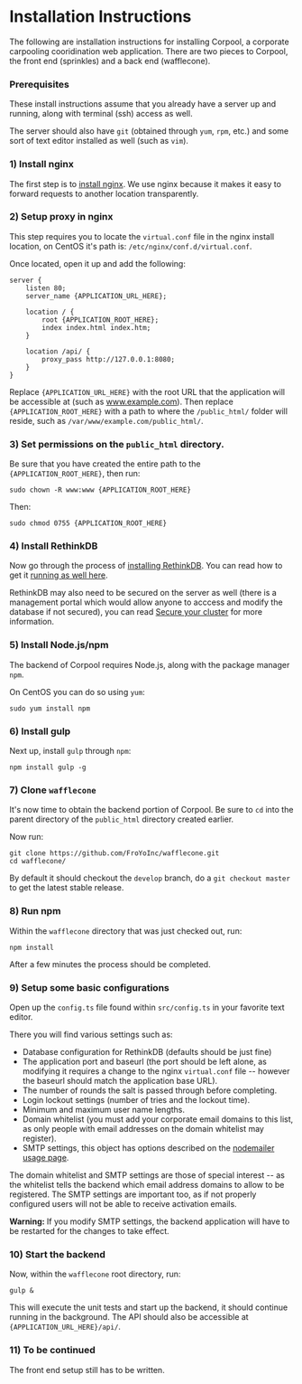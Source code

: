 # Installation Instructions
The following are installation instructions for installing Corpool, a corporate carpooling cooridination web application. There are two pieces to Corpool, the front end (sprinkles) and a back end (wafflecone).

### Prerequisites
These install instructions assume that you already have a server up and running, along with terminal (ssh) access as well.

The server should also have `git` (obtained through `yum`, `rpm`, etc.) and some sort of text editor installed as well (such as `vim`).

### 1) Install nginx
The first step is to [install nginx](http://wiki.nginx.org/Install). We use nginx because it makes it easy to forward requests to another location transparently.

### 2) Setup proxy in nginx
This step requires you to locate the `virtual.conf` file in the nginx install location, on CentOS it's path is: `/etc/nginx/conf.d/virtual.conf`.

Once located, open it up and add the following:

```
server {
    listen 80;
    server_name {APPLICATION_URL_HERE};

    location / {
        root {APPLICATION_ROOT_HERE};
        index index.html index.htm;
    }

    location /api/ {
        proxy_pass http://127.0.0.1:8080;
    }
}
```

Replace `{APPLICATION_URL_HERE}` with the root URL that the application will be accessible at (such as www.example.com). Then replace `{APPLICATION_ROOT_HERE}` with a path to where the `/public_html/` folder will reside, such as `/var/www/example.com/public_html/`.

### 3) Set permissions on the `public_html` directory.
Be sure that you have created the entire path to the `{APPLICATION_ROOT_HERE}`, then run:
```
sudo chown -R www:www {APPLICATION_ROOT_HERE}
```

Then:
```
sudo chmod 0755 {APPLICATION_ROOT_HERE}
```

### 4) Install RethinkDB
Now go through the process of [installing RethinkDB](http://rethinkdb.com/docs/install/). You can read how to get it [running as well here](http://rethinkdb.com/docs/start-a-server/).

RethinkDB may also need to be secured on the server as well (there is a management portal which would allow anyone to acccess and modify the database if not secured), you can read [Secure your cluster](http://www.rethinkdb.com/docs/security/) for more information.

### 5) Install Node.js/npm
The backend of Corpool requires Node.js, along with the package manager `npm`.

On CentOS you can do so using `yum`:
```
sudo yum install npm
```

### 6) Install gulp
Next up, install `gulp` through `npm`:
```
npm install gulp -g
```

### 7) Clone `wafflecone`
It's now time to obtain the backend portion of Corpool. Be sure to `cd` into the parent directory of the `public_html` directory created earlier.

Now run:
```
git clone https://github.com/FroYoInc/wafflecone.git
cd wafflecone/
```
By default it should checkout the `develop` branch, do a `git checkout master` to get the latest stable release.

### 8) Run npm
Within the `wafflecone` directory that was just checked out, run:
```
npm install
```
After a few minutes the process should be completed.

### 9) Setup some basic configurations
Open up the `config.ts` file found within `src/config.ts` in your favorite text editor.

There you will find various settings such as:
- Database configuration for RethinkDB (defaults should be just fine)
- The application port and baseurl (the port should be left alone, as modifying it requires a change to the nginx `virtual.conf` file -- however the baseurl should match the application base URL).
- The number of rounds the salt is passed through before completing.
- Login lockout settings (number of tries and the lockout time).
- Minimum and maximum user name lengths.
- Domain whitelist (you must add your corporate email domains to this list, as only people with email addresses on the domain whitelist may register).
- SMTP settings, this object has options described on the [nodemailer usage page](https://github.com/andris9/nodemailer-smtp-transport#usage).

The domain whitelist and SMTP settings are those of special interest -- as the whitelist tells the backend which email address domains to allow to be registered. The SMTP settings are important too, as if not properly configured users will not be able to receive activation emails.

__Warning:__ If you modify SMTP settings, the backend application will have to be restarted for the changes to take effect.

### 10) Start the backend
Now, within the `wafflecone` root directory, run:
```
gulp &
```

This will execute the unit tests and start up the backend, it should continue running in the background. The API should also be accessible at `{APPLICATION_URL_HERE}/api/`.

### 11) To be continued

The front end setup still has to be written.
